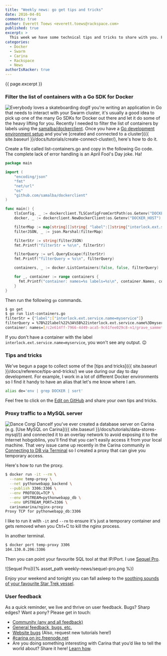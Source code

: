 ```yaml
---
title: "Weekly news: go get tips and tricks"
date: 2016-04-01
comments: true
author: Everett Toews <everett.toews@rackspace.com>
published: true
excerpt: >
  This week we have some technical tips and tricks to share with you. First is an example usage of a Go SDK for Docker and how to use it to filter the result of listing containers. Next is the beginning of a collection of command line tips and tricks you can use when working with Docker and Swarm. Finally, we show you how to proxy traffic to a MySQL server running on Carina.
categories:
  - Docker
  - Swarm
  - Carina
  - Rackspace
  - News
authorIsRacker: true
---
```


{{ page.excerpt }}

### Filter the list of containers with a Go SDK for Docker

<img class="right" src="{% asset_path weekly-news/everybody-loves-a-skateboarding-dog.jpg %}" alt="Everybody loves a skateboarding dog"/>If you're writing an application in Go that needs to interact with your Swarm cluster, it's usually a good idea to pick up one of the many Go SDKs for Docker out there and let it do some of the heavy lifting for you. Recently I needed to filter the list of containers by labels using the [samalba/dockerclient](https://github.com/samalba/dockerclient). Once you have a [Go development environment setup](https://golang.org/doc/code.html) and you've [created and connected to a cluster]({{ site.baseurl }}/docs/tutorials/create-connect-cluster/), here's how to do it.

Create a file called list-containers.go and copy in the following Go code. The complete lack of error handling is an April Fool's Day joke. Ha!

```go
package main

import (
    "encoding/json"
    "fmt"
    "net/url"
    "os"
    "github.com/samalba/dockerclient"
)

func main() {
    tlsConfig, _ := dockerclient.TLSConfigFromCertPath(os.Getenv("DOCKER_CERT_PATH"))
    docker, _ := dockerclient.NewDockerClient(os.Getenv("DOCKER_HOST"), tlsConfig)

    filterMap := map[string][]string{ "label":[]string{"interlock.ext.service.name=myservice"} }
    filterJSON, _ := json.Marshal(filterMap)

    filterStr := string(filterJSON)
    fmt.Printf("filterStr = %s\n", filterStr)

    filterQuery := url.QueryEscape(filterStr)
    fmt.Printf("filterQuery = %s\n", filterQuery)

    containers, _ := docker.ListContainers(false, false, filterQuery)

    for _, container := range containers {
      fmt.Printf("container: names=%s labels=%s\n", container.Names, container.Labels)
    }
}
```

Then run the following `go` commands.

```bash
$ go get
$ go run list-containers.go
filterStr = {"label":["interlock.ext.service.name=myservice"]}
filterQuery = %7B%22label%22%3A%5B%22interlock.ext.service.name%3Dmyservice%22%5D%7D
container: names=[/c2e614ff-7966-4d49-aca5-9c61fee029c8-n1/grave_sammet] labels=map[com.docker.swarm.id:3cc47b7940305a84b4c38b2aedd742578cc54deed05d5c720f7cfab5f8fa4900 interlock.domain:local interlock.ext.service.name:myservice interlock.hostname:test interlock.network:mynetwork]
```

If you don't have a container with the label `interlock.ext.service.name=myservice`, you won't see any output. 😉

### Tips and tricks

We've begun a page to collect some of the [tips and tricks]({{ site.baseurl }}/docs/reference/tips-and-tricks/) we use during our day to day development. For example, I work in a lot of different Docker environments so I find it handy to have an alias that let's me know where I am.

```bash
alias de='env | grep DOCKER | sort'
```

Feel free to click on the [Edit on GitHub](https://github.com/getcarina/getcarina.com/edit/master/_reference/2016-03-30-tips-and-tricks.md) and share your own tips and tricks.

### Proxy traffic to a MySQL server

<img class="right" src="{% asset_path weekly-news/dance-corgi-dance.gif %}" alt="Dance Corgi Dance"/>If you've ever created a database server on Carina (e.g. [Use MySQL on Carina]({{ site.baseurl }}/docs/tutorials/data-stores-mysql/)) and connected it to an overlay network to avoid exposing it to the Internet hobgoblins, you'll find that you can't easily access it from your local machine. That very issue came up recently in the Carina community in [Connecting to DB via Terminal](https://community.getcarina.com/t/connecting-to-db-via-terminal/143) so I created a proxy that can give you temporary access.

Here's how to run the proxy.

```bash
$ docker run -it --rm \
  --name temp-proxy \
  --net pythonwebapp_backend \
  --publish 3306:3306 \
  --env PROTOCOL=TCP \
  --env UPSTREAM=pythonwebapp_db \
  --env UPSTREAM_PORT=3306 \
  carinamarina/nginx-proxy
Proxy TCP for pythonwebapp_db:3306
```

I like to run it with `-it` and `--rm` to ensure it's just a temporary container and gets removed when you Ctrl+C to kill the nginx process.

In another terminal.

```bash
$ docker port temp-proxy 3306
104.130.0.206:3306
```

Then you can point your favourite SQL tool at that IP/Port. I use [Sequel Pro](http://www.sequelpro.com/).

![Sequel Pro]({% asset_path weekly-news/sequel-pro.png %})

Enjoy your weekend and tonight you can fall asleep to the [soothing sounds of your favourite Star Trek vessel](http://www.thinkgeek.com/product/ivmt/?pfm=HP_Carousel_WhiteNoiseGenerator_2).

### User feedback

As a quick reminder, we live and thrive on user feedback. Bugs? Sharp edges? Want a pony? Please get in touch:

* [Community (any and all feedback)](https://community.getcarina.com/)
* [General feedback, bugs, etc.](https://github.com/getcarina/feedback)
* [Website bugs](https://github.com/getcarina/getcarina.com/issues) (Also, request new tutorials here!)
* [#carina on irc.freenode.net](https://botbot.me/freenode/carina/)
* Are you doing something interesting with Carina that you’d like to tell the world about? Share it here! <a href="https://github.com/getcarina/getcarina.com/blob/master/CONTRIBUTING.md">Learn how</a>.
